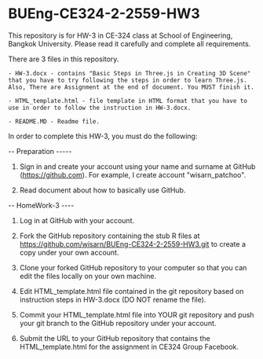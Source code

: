 # BUEng-CE324-2-2559-HW3
This repository is for HW-3 in CE-324 class at School of Engineering, Bangkok University. Please read it carefully and complete all requirements. 

There are 3 files in this repository. 

	- HW-3.docx - contains "Basic Steps in Three.js in Creating 3D Scene" that you have to try following the steps in order to learn Three.js. Also, There are Assignment at the end of document. You MUST finish it.

	- HTML_template.html - file template in HTML format that you have to use in order to follow the instruction in HW-3.docx.

	- README.MD - Readme file. 

In order to complete this HW-3, you must do the following:

-- Preparation -----

1. Sign in and create your account using your name and surname at GitHub (https://github.com). For example, I create account "wisarn_patchoo".

2. Read document about how to basically use GitHub.

-- HomeWork-3 ----

1. Log in at GitHub with your account.

2. Fork the GitHub repository containing the stub R files at https://github.com/wisarn/BUEng-CE324-2-2559-HW3.git to create a copy under your own account.

3. Clone your forked GitHub repository to your computer so that you can edit the files locally on your own machine.

4. Edit HTML_template.html file contained in the git repository based on instruction steps in HW-3.docx (DO NOT rename the file).

5. Commit your HTML_template.html file into YOUR git repository and push your git branch to the GitHub repository under your account.

6. Submit the URL to your GitHub repository that contains the HTML_template.html for the assignment in CE324 Group Facebook.

